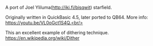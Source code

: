 A port of Joel Yliluma(http://iki.fi/bisqwit) starfield.

Originally written in QuickBasic 4.5, later ported to QB64. More info:
https://youtu.be/VL0oGct1S4Q.<br/>

This an excellent example of dithering technique. https://en.wikipedia.org/wiki/Dither<br/>


